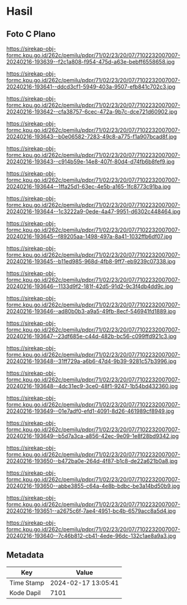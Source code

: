 # Hasil

## Foto C Plano

https://sirekap-obj-formc.kpu.go.id/262c/pemilu/pdpr/71/02/23/20/07/7102232007007-20240216-193639--f2c1a808-f954-475d-a63e-bebff6558658.jpg

https://sirekap-obj-formc.kpu.go.id/262c/pemilu/pdpr/71/02/23/20/07/7102232007007-20240216-193641--ddcd3cf1-5949-403a-9507-efb841c702c3.jpg

https://sirekap-obj-formc.kpu.go.id/262c/pemilu/pdpr/71/02/23/20/07/7102232007007-20240216-193642--cfa38757-6cec-472a-9b7c-dce721d60902.jpg

https://sirekap-obj-formc.kpu.go.id/262c/pemilu/pdpr/71/02/23/20/07/7102232007007-20240216-193643--b0e06582-7283-49c8-a775-f1a907bcad8f.jpg

https://sirekap-obj-formc.kpu.go.id/262c/pemilu/pdpr/71/02/23/20/07/7102232007007-20240216-193643--c914b59e-14e8-407f-80d4-d74fb6b8fef9.jpg

https://sirekap-obj-formc.kpu.go.id/262c/pemilu/pdpr/71/02/23/20/07/7102232007007-20240216-193644--1ffa25d1-63ec-4e5b-a165-1fc8773c91ba.jpg

https://sirekap-obj-formc.kpu.go.id/262c/pemilu/pdpr/71/02/23/20/07/7102232007007-20240216-193644--1c3222a9-0ede-4a47-9951-d6302c448464.jpg

https://sirekap-obj-formc.kpu.go.id/262c/pemilu/pdpr/71/02/23/20/07/7102232007007-20240216-193645--f89205aa-1498-497a-8a41-1032ffb6df07.jpg

https://sirekap-obj-formc.kpu.go.id/262c/pemilu/pdpr/71/02/23/20/07/7102232007007-20240216-193645--b11ed985-968d-4fb8-9ff7-eb9239c07338.jpg

https://sirekap-obj-formc.kpu.go.id/262c/pemilu/pdpr/71/02/23/20/07/7102232007007-20240216-193646--1133d9f2-181f-42d5-91d2-9c3f4db4dd9c.jpg

https://sirekap-obj-formc.kpu.go.id/262c/pemilu/pdpr/71/02/23/20/07/7102232007007-20240216-193646--ad80b0b3-a9a5-49fb-8ecf-546941fd1889.jpg

https://sirekap-obj-formc.kpu.go.id/262c/pemilu/pdpr/71/02/23/20/07/7102232007007-20240216-193647--23df685e-c44d-482b-bc56-c099ffd921c3.jpg

https://sirekap-obj-formc.kpu.go.id/262c/pemilu/pdpr/71/02/23/20/07/7102232007007-20240216-193648--31ff729a-a6b6-47d4-9b39-9281c57b3996.jpg

https://sirekap-obj-formc.kpu.go.id/262c/pemilu/pdpr/71/02/23/20/07/7102232007007-20240216-193648--4dc31ec9-3ce0-48f1-9247-1b54bd432360.jpg

https://sirekap-obj-formc.kpu.go.id/262c/pemilu/pdpr/71/02/23/20/07/7102232007007-20240216-193649--01e7adf0-efd1-4091-8d26-461989cf8949.jpg

https://sirekap-obj-formc.kpu.go.id/262c/pemilu/pdpr/71/02/23/20/07/7102232007007-20240216-193649--b5d7a3ca-a856-42ec-9e09-1e8f28bd9342.jpg

https://sirekap-obj-formc.kpu.go.id/262c/pemilu/pdpr/71/02/23/20/07/7102232007007-20240216-193650--b472ba0e-264d-4f87-b1c8-de22a621b0a8.jpg

https://sirekap-obj-formc.kpu.go.id/262c/pemilu/pdpr/71/02/23/20/07/7102232007007-20240216-193650--abbe3855-c64a-4e8b-bdbc-be3a14bd50b9.jpg

https://sirekap-obj-formc.kpu.go.id/262c/pemilu/pdpr/71/02/23/20/07/7102232007007-20240216-193651--a2675c6f-7ae4-4951-bc4b-6579acc8a5d4.jpg

https://sirekap-obj-formc.kpu.go.id/262c/pemilu/pdpr/71/02/23/20/07/7102232007007-20240216-193640--7c46b812-cb41-4ede-96dc-132c1ae8a9a3.jpg


## Metadata

| Key        | Value               |
| ---------- | ------------------- |
| Time Stamp | 2024-02-17 13:05:41 |
| Kode Dapil | 7101                |



